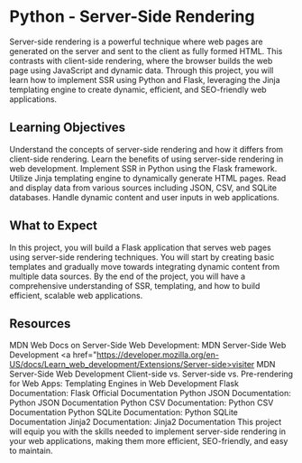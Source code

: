 # Python - Server-Side Rendering
Server-side rendering is a powerful technique where web pages are generated on the server and sent to the client as fully formed HTML. This contrasts with client-side rendering, where the browser builds the web page using JavaScript and dynamic data. Through this project, you will learn how to implement SSR using Python and Flask, leveraging the Jinja templating engine to create dynamic, efficient, and SEO-friendly web applications.

## Learning Objectives
Understand the concepts of server-side rendering and how it differs from client-side rendering.
Learn the benefits of using server-side rendering in web development.
Implement SSR in Python using the Flask framework.
Utilize Jinja templating engine to dynamically generate HTML pages.
Read and display data from various sources including JSON, CSV, and SQLite databases.
Handle dynamic content and user inputs in web applications.

## What to Expect
In this project, you will build a Flask application that serves web pages using server-side rendering techniques. You will start by creating basic templates and gradually move towards integrating dynamic content from multiple data sources. By the end of the project, you will have a comprehensive understanding of SSR, templating, and how to build efficient, scalable web applications.

## Resources
MDN Web Docs on Server-Side Web Development: MDN Server-Side Web Development <a href="https://developer.mozilla.org/en-US/docs/Learn_web_development/Extensions/Server-side>visiter MDN Server-Side Web Development</a>
Client-side vs. Server-side vs. Pre-rendering for Web Apps: Templating Engines in Web Development
Flask Documentation: Flask Official Documentation
Python JSON Documentation: Python JSON Documentation
Python CSV Documentation: Python CSV Documentation
Python SQLite Documentation: Python SQLite Documentation
Jinja2 Documentation: Jinja2 Documentation
This project will equip you with the skills needed to implement server-side rendering in your web applications, making them more efficient, SEO-friendly, and easy to maintain.